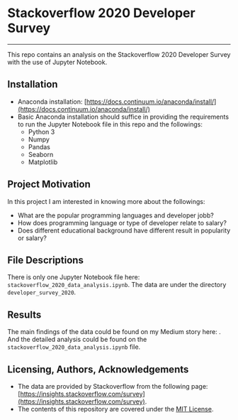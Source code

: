 # Stackoverflow 2020 Developer Survey
***
This repo contains an analysis on the Stackoverflow 2020 Developer Survey with the use of Jupyter Notebook.

## Installation
- Anaconda installation: [https://docs.continuum.io/anaconda/install/](https://docs.continuum.io/anaconda/install/)
- Basic Anaconda installation should suffice in providing the requirements to run the Jupyter Notebook file in this repo and the followings:
  - Python 3
  - Numpy
  - Pandas
  - Seaborn
  - Matplotlib

## Project Motivation
In this project I am interested in knowing more about the followings:
- What are the popular programming languages and developer jobb?
- How does programming language or type of developer relate to salary?
- Does different educational background have different result in popularity or salary?

## File Descriptions
There is only one Jupyter Notebook file here: `stackoverflow_2020_data_analysis.ipynb`. The data are under the directory `developer_survey_2020`.

## Results
The main findings of the data could be found on my Medium story here: . And the detailed analysis could be found on the `stackoverflow_2020_data_analysis.ipynb` file.

## Licensing, Authors, Acknowledgements
- The data are provided by Stackoverflow from the following page: [https://insights.stackoverflow.com/survey](https://insights.stackoverflow.com/survey).
- The contents of this repository are covered under the [MIT License](https://choosealicense.com/licenses/mit/).
